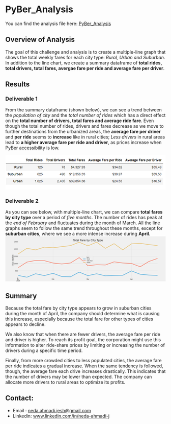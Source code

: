 # PyBer_Analysis

You can find the analysis file here: [PyBer_Analysis](https://github.com/NedaAJ/PyBer_Analysis/blob/main/PyBer_Challenge.ipynb)

## Overview of Analysis
The goal of this challenge and analysis is to create a multiple-line graph that shows the total weekly fares for each city type: *Rural, Urban and Suburban*. In addition to the line chart, we create a summary dataframe of **total rides, total drivers, total fares, avergae fare per ride and average fare per driver**.
## Results
### Deliverable 1
From the summary dataframe (shown below), we can see a trend between the *population of city* and the *total number of rides* which has a direct effect on the **total number of drivers, total fares and average ride fare**. Even though the total number of rides, drivers and fares decrease as we move to further destinations from the urbanized areas, the **average fare per driver** and **per ride** seems to **increase** like in rural cities; *Less drivers* in rural areas lead to **a higher average fare per ride and driver**, as prices increase when PyBer accessibility is low.

![PyBer_summary.PNG](Analysis/PyBer_summary.PNG)

### Deliverable 2
As you can see below, with multiple-line chart, we can compare **total fares by city type** over a period of *five months*. The number of rides has peak at the *end of February* and fluctuates during the month of March. All the line graphs seem to follow the same trend throughout these months, except for **suburban cities**, where we see a more intense increase during **April**.
![PyBer_fare_summary.png](Analysis/PyBer_fare_summary.png)
## Summary
Because the total fare by city type appears to grow in suburban cities during the month of April, the company should determine what is causing this increase, especially because the total fare for other types of cities appears to decline.

We also know that when there are fewer drivers, the average fare per ride and driver is higher. To reach its profit goal, the corporation might use this information to alter ride-share prices by limiting or increasing the number of drivers during a specific time period.

Finally, from more crowded cities to less populated cities, the average fare per ride indicates a gradual increase. When the same tendency is followed, though, the average fare each drive increases drastically. This indicates that the number of drivers may be lower than expected. The company can allocate more drivers to rural areas to optimize its profits.

## Contact:
- Email : [neda.ahmadi.jesh@gmail.com](mailto:neda.ahmadi.jesh@gmail.com?subject=[GitHub]%20Source%20Han%20Sans)
- Linkedin: www.linkedin.com/in/neda-ahmadi-j
